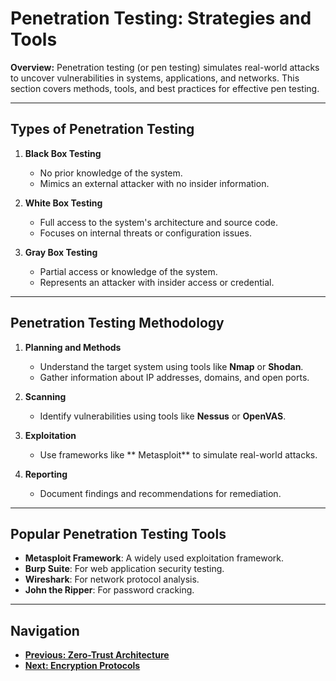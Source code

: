 # Penetration Testing: Strategies and Tools

**Overview:** Penetration testing (or pen testing) simulates real-world attacks to uncover vulnerabilities in systems, applications, and networks. This section covers methods, tools, and best practices for effective pen testing.

---
## Types of Penetration Testing

1. **Black Box Testing**
   - No prior knowledge of the system.
   - Mimics an external attacker with no insider information.

2. **White Box Testing**
   - Full access to the system's architecture and source code.
   - Focuses on internal threats or configuration issues.

3. **Gray Box Testing**
   - Partial access or knowledge of the system.
   - Represents an attacker with insider access or credential.

---
## Penetration Testing Methodology

1. **Planning and Methods**
   - Understand the target system using tools like **Nmap** or **Shodan**.
   - Gather information about IP addresses, domains, and open ports.

2. **Scanning**

   - Identify vulnerabilities using tools like **Nessus** or **OpenVAS**.

3. **Exploitation**
   - Use frameworks like ** Metasploit** to simulate real-world attacks.

4. **Reporting**
   - Document findings and recommendations for remediation.

---
## Popular Penetration Testing Tools

- **Metasploit Framework**: A widely used exploitation framework.
- **Burp Suite**: For web application security testing.
- **Wireshark**: For network protocol analysis.
- **John the Ripper**: For password cracking.

---
## Navigation

- **[Previous: Zero-Trust Architecture](Zero-Trust.md)**
- **[Next: Encryption Protocols](Encryption-Protocols.md)**